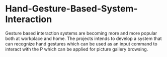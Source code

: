 # Hand-Gesture-Based-System-Interaction
Gesture based interaction systems are becoming more and more popular both at workplace and home. The projects intends to develop a system that can recognize hand gestures which can be used as an input command to interact with the P which can be applied for picture gallery browsing. 
